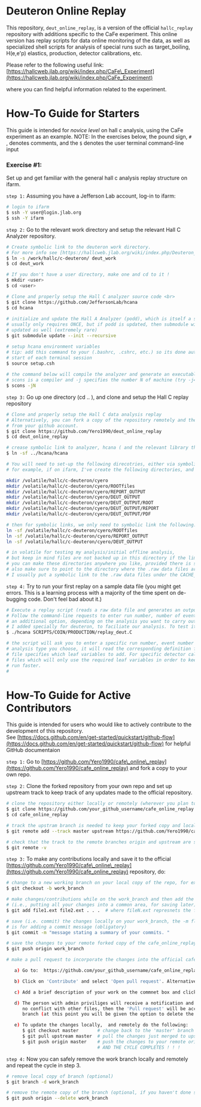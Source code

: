 # Deuteron Online Replay
This repository, `deut_online_replay`, is a version of the official `hallc_replay` repository with additions specific to the CaFe experiment. This online version has replay scripts for data online monitoring of the data, as well as specialized shell scripts for analysis of special runs such as target_boiling, H(e,e'p) elastics, production, detector calibrations, etc. 

Please refer to the following useful link:
[https://hallcweb.jlab.org/wiki/index.php/CaFe\_Experiment](https://hallcweb.jlab.org/wiki/index.php/CaFe_Experiment)

where you can find helpful information related to the experiment. 
# How-To Guide for Starters
This guide is intended for *novice level* on hall c analysis, using the CaFe experiment as an example. NOTE: In the exercises below, the pound sign, `# `, denotes comments, and the `$`
denotes the user terminal command-line input

### Exercise #1:
Set up and get familiar with the general hall c analysis replay structure on ifarm. <br>

`step 1:` Assuming you have a Jefferson Lab account, log-in to ifarm: 

```sh
# login to ifarm
$ ssh -Y user@login.jlab.org 
$ ssh -Y ifarm 
```

`step 2:` Go to the relevant work directory and setup the relevant Hall C Analyzer repository. 

```sh
# Create symbolic link to the deuteron work directory. 
# For more info see [https://hallcweb.jlab.org/wiki/index.php/Deuteron_Disk_Space]
$ ln -s /work/hallc/c-deuteron/ deut_work 
$ cd deut_work 

# If you don't have a user directory, make one and cd to it !
$ mkdir <user> 
$ cd <user>

# Clone and properly setup the Hall C analyzer source code <br>
$ git clone https://github.com/JeffersonLab/hcana
$ cd hcana 
 
# initialize and update the Hall A Analyzer (podd), which is itself a submodule of hcana
# usually only requires ONCE, but if podd is updated, then submodule will need to be 
# updated as well (extremely rare)
$ git submodule update --init --recursive  

# setup hcana environment variables 
# tip: add this command to your (.bashrc, .cshrc, etc.) so its done automatically at the 
# start of each terminal session
$ source setup.csh   
 
# the command below will compile the analyzer and generate an executable, hcana
# scons is a compiler and -j specifies the number N of machine (try -j4) cores so it compiles faster
$ scons -jN 
```

`step 3:` Go up one directory (cd .. ),  and clone and setup the Hall C replay repository <br>
```sh
# Clone and properly setup the Hall C data analysis replay 
# Alternatively, you can fork a copy of the repository remotely and the clone it directly 
# from your github account.
$ git clone https://github.com/Yero1990/deut_online_replay 
$ cd deut_online_replay 

# crease symbolic link to analyzer, hcana ( and the relevant library that was created during compilation)
$ ln -sf ../hcana/hcana
```

```sh
# You will need to set-up the following direcotries, either via symbolic link or normal "mkdir" command
# for example, if on ifarm, I've create the following directories, and made a symbolic link to this repo.

mkdir /volatile/hallc/c-deuteron/cyero
mkdir /volatile/hallc/c-deuteron/cyero/ROOTfiles
mkdir /volatile/hallc/c-deuteron/cyero/REPORT_OUTPUT
mkdir /volatile/hallc/c-deuteron/cyero/DEUT_OUTPUT
mkdir /volatile/hallc/c-deuteron/cyero/DEUT_OUTPUT/ROOT
mkdir /volatile/hallc/c-deuteron/cyero/DEUT_OUTPUT/REPORT
mkdir /volatile/hallc/c-deuteron/cyero/DEUT_OUTPUT/PDF

# then for symbolic links, we only need to symbolic link the following:
ln -sf /volatile/hallc/c-deuteron/cyero/ROOTfiles
ln -sf /volatile/hallc/c-deuteron/cyero/REPORT_OUTPUT 
ln -sf /volatile/hallc/c-deuteron/cyero/DEUT_OUTPUT

# in volatile for testing my analysis/initial offline analysis,         
# but keep in mind files are not backed up in this directory if the limit is exceeded. 
# you can make these directories anywhere you like, provided there is space / permissions
# also make sure to point to the directory where the .raw data files are located for replay
# I usually put a symbolic link to the .raw data files under the CACHE_LINKS/ directory
```


`step 4:` Try to run your first replay on a sample data file (you might get errors. This is a learning process with a majority of the time spent on de-bugging code. Don't feel bad about it.)

```sh
# Execute a replay script (reads a raw data file and generates an output ROOTfile and REPORT_FILE)
# Follow the command-line requests to enter run number, number of events as well as 
# an additional option, depending on the analysis you want to carry out. The last option, 
# I added specially for deuteron, to faciliate our analysis. To test it, execute:
$ ./hcana SCRIPTS/COIN/PRODUCTION/replay_deut.C  

# the script will ask you to enter a specific run number, event number and analysis type to use. Based on the
# analysis type you choose, it will read the corresponding definition file located in: DEF-files/ . Each definition
# file specifies which leaf variables to add. For specific detector calibrations / studies, I've added specific definition
# files which will only use the required leaf variables in order to keep the TTree ntuple small as possible so that it may
# run faster. 
# 
```
 
# How-To Guide for Active Contributors
This guide is intended for users who would like to actively contribute to the development of this repository. <br>
See [https://docs.github.com/en/get-started/quickstart/github-flow](https://docs.github.com/en/get-started/quickstart/github-flow) for helpful GitHub documentaion 

`step 1:` Go to [https://github.com/Yero1990/cafe\_online\_replay](https://github.com/Yero1990/cafe_online_replay) and fork a copy to your own repo.<br>

`step 2:` Clone the forked repository from your own repo and set up upstream track to keep track of any updates made to the official  repository. <br> 

```sh
# clone the repository either locally or remotely (wherever you plan to work)
$ git clone https://github.com/your_github_username/cafe_online_replay 
$ cd cafe_online_replay 

# track the upstram branch is needed to keep your forked copy and local machine copy up-to-date 
$ git remote add --track master upstream https://github.com/Yero1990/cafe_online_replay 

# check that the track to the remote branches origin and upstream are specified
$ git remote -v  
```

`step 3:` To make any contributions locally and save it to the official [https://github.com/Yero1990/cafe\_online\_replay](https://github.com/Yero1990/cafe_online_replay) repository, do:

```sh
# change to a new working branch on your local copy of the repo, for example:
$ git checkout -b work_branch 

# make changes/contributions while on the work_branch and then add the changes to a staging area 
# (i.e., putting all your changes into a common area, for saving later) 
$ git add file1.ext file2.ext . . .  # where fileN.ext represnets the files added or modified 

# save (i.e. commit) the changes locally on your work_branch, the -m flag 
# is for adding a commit message (obligatory) 
$ git commit -m "message stating a summary of your commits. "

# save the changes to your remote forked copy of the cafe_online_replay repo 
$ git push origin work_branch

# make a pull request to incorporate the changes into the official cafe_online_replay

   a) Go to:  https://github.com/your_github_username/cafe_online_replay and select the work_branch

   b) Click on 'Contribute' and select 'Open pull request'. Alternatively, click on 'Compare & pull request'

   c) Add a brief description of your work on the commnet box and click 'Create pull request' 

   d) The person with admin priviliges will receive a notification and will check the work, and if there is 
      no conflict with other files, then the 'Pull request' will be accepted and merged onto the official 
      branch (at this point you will be given the option to delete the branch remotely) 

   e) To update the changes locally,  and remotely do the following: 
      $ git checkout master       # change back to the 'master' branch  
      $ git pull upstream master  # pull the changes just merged to upstream down to your master branch
      $ git push origin master    # push the changes to your remote origin 'master' branch  
                                  # AND THE CYCLE COMPLETES ! ! ! 
```

`step 4:` Now you can safely remove the work branch locally and remotely and repeat the cycle in step 3. <br>

```sh
# remove local copy of branch (optional)
$ git branch -d work_branch

# remove the remote copy of the branch (optional, if you haven't done so) 
$ git push origin --delete work_branch 
```
